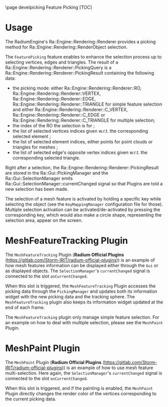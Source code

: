 \page develpicking  Feature Picking
[TOC]

# Usage

The RadiumEngine's Ra::Engine::Rendering::Renderer provides a picking method for Ra::Engine::Rendering::RenderObject selection.

The `FeaturePicking` feature enables to enhance the selection process up to selecting vertices, edges and triangles.
The result of a Ra::Engine::Rendering::Renderer::PickingQuery is a Ra::Engine::Rendering::Renderer::PickingResult containing the following data:
 *   the picking mode: either Ra::Engine::Rendering::Renderer::RO, Ra::Engine::Rendering::Renderer::VERTEX, Ra::Engine::Rendering::Renderer::EDGE, Ra::Engine::Rendering::Renderer::TRIANGLE for simple feature selection and either Ra::Engine::Rendering::Renderer::C_VERTEX, Ra::Engine::Rendering::Renderer::C_EDGE or Ra::Engine::Rendering::Renderer::C_TRIANGLE for multiple selection;
 *   the index of the RO the selection is for ;
 *   the list of selected vertices indices given w.r.t. the corresponding selected element ;
 *   the list of selected element indices, either points for point clouds or triangles for meshes ;
 *   the list of selected edge's opposite vertex indices given w.r.t. the corresponding selected triangle.

Right after a selection, the Ra::Engine::Rendering::Renderer::PickingResult are stored in the Ra::Gui::PickingManager and the Ra::Gui::SelectionManager emits Ra::Gui::SelectionManager::currentChanged signal so that Plugins are told a new selection has been made.

The selection of a mesh feature is activated by holding a specific key while selecting the object (see the `KeyMappingManager` configuration file for those). Multiple selection activation can be activated/de-activated by pressing the corresponding key, which would also make a circle shape, representing the selection area, appear on the screen.

# MeshFeatureTracking Plugin

The `MeshFeatureTracking` Plugin (**Radium Official Plugins** (https://gitlab.com/Storm-IRIT/radium-official-plugins)) is an example of how mesh features information can be displayed either through the `Gui` or as displayed objects.
The `SelectionManager`'s `currentChanged` signal is connected to the slot `onCurrentChanged`.

When this slot is triggered, the `MeshFeatureTracking` Plugin accesses the picking data through the `PickingManager` and updates both its information widget with the new picking data and the tracking sphere.
The `MeshFeatureTracking` plugin also keeps its information widget updated at the end of each frame.

The `MeshFeatureTracking` plugin only manage simple feature selection. For an example on how to deal with multiple selection, please see the `MeshPaint` Plugin.

# MeshPaint Plugin

The `MeshPaint` Plugin (**Radium Official Plugins** (https://gitlab.com/Storm-IRIT/radium-official-plugins)) is an example of how to use mesh feature multi-selection.
Here again, the `SelectionManager`'s `currentChanged` signal is connected to the slot `onCurrentChanged`.

When this slot is triggered, and if the painting is enabled, the `MeshPaint` Plugin directly changes the render color of the vertices corresponding to the current picking data.
